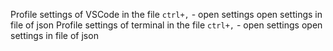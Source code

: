 Profile settings of VSCode in the file 
	`ctrl+,` - open settings
 	open settings in file  of json
Profile settings of terminal in the file 
	`ctrl+,` - open settings
 	open settings in file  of json

